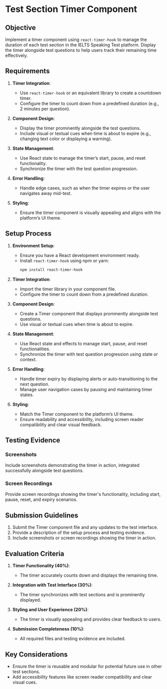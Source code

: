 
# Test Section Timer Component

## Objective

Implement a timer component using `react-timer-hook` to manage the duration of each test section in the IELTS Speaking Test platform. Display the timer alongside test questions to help users track their remaining time effectively.

## Requirements

1. **Timer Integration**:

   - Use `react-timer-hook` or an equivalent library to create a countdown timer.
   - Configure the timer to count down from a predefined duration (e.g., 2 minutes per question).

2. **Component Design**:

   - Display the timer prominently alongside the test questions.
   - Include visual or textual cues when time is about to expire (e.g., changing text color or displaying a warning).

3. **State Management**:

   - Use React state to manage the timer’s start, pause, and reset functionality.
   - Synchronize the timer with the test question progression.

4. **Error Handling**:

   - Handle edge cases, such as when the timer expires or the user navigates away mid-test.

5. **Styling**:
   - Ensure the timer component is visually appealing and aligns with the platform’s UI theme.

## Setup Process

1. **Environment Setup**:

   - Ensure you have a React development environment ready.
   - Install `react-timer-hook` using npm or yarn:
     ```sh
     npm install react-timer-hook
     ```

2. **Timer Integration**:

   - Import the timer library in your component file.
   - Configure the timer to count down from a predefined duration.

3. **Component Design**:

   - Create a Timer component that displays prominently alongside test questions.
   - Use visual or textual cues when time is about to expire.

4. **State Management**:

   - Use React state and effects to manage start, pause, and reset functionalities.
   - Synchronize the timer with test question progression using state or context.

5. **Error Handling**:

   - Handle timer expiry by displaying alerts or auto-transitioning to the next question.
   - Manage user navigation cases by pausing and maintaining timer states.

6. **Styling**:
   - Match the Timer component to the platform’s UI theme.
   - Ensure readability and accessibility, including screen reader compatibility and clear visual feedback.

## Testing Evidence

### Screenshots

Include screenshots demonstrating the timer in action, integrated successfully alongside test questions.

### Screen Recordings

Provide screen recordings showing the timer's functionality, including start, pause, reset, and expiry scenarios.

## Submission Guidelines

1. Submit the Timer component file and any updates to the test interface.
2. Provide a description of the setup process and testing evidence.
3. Include screenshots or screen recordings showing the timer in action.

## Evaluation Criteria

1. **Timer Functionality (40%)**:

   - The timer accurately counts down and displays the remaining time.

2. **Integration with Test Interface (30%)**:

   - The timer synchronizes with test sections and is prominently displayed.

3. **Styling and User Experience (20%)**:

   - The timer is visually appealing and provides clear feedback to users.

4. **Submission Completeness (10%)**:
   - All required files and testing evidence are included.

## Key Considerations

- Ensure the timer is reusable and modular for potential future use in other test sections.
- Add accessibility features like screen reader compatibility and clear visual cues.
